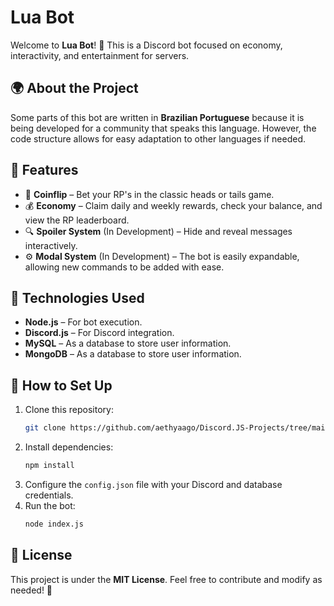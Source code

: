 # Lua Bot

Welcome to **Lua Bot**! 🚀 This is a Discord bot focused on economy, interactivity, and entertainment for servers.

## 🌍 About the Project
Some parts of this bot are written in **Brazilian Portuguese** because it is being developed for a community that speaks this language. However, the code structure allows for easy adaptation to other languages if needed.

## 📌 Features
- 🎰 **Coinflip** – Bet your RP's in the classic heads or tails game.
- 💰 **Economy** – Claim daily and weekly rewards, check your balance, and view the RP leaderboard.
- 🔍 **Spoiler System** (In Development) – Hide and reveal messages interactively.
- ⚙️ **Modal System** (In Development)  – The bot is easily expandable, allowing new commands to be added with ease.

## 💾 Technologies Used
- **Node.js** – For bot execution.
- **Discord.js** – For Discord integration.
- **MySQL** – As a database to store user information.
- **MongoDB** – As a database to store user information.

## 🚀 How to Set Up
1. Clone this repository:
   ```sh
   git clone https://github.com/aethyaago/Discord.JS-Projects/tree/main/Lua
   ```
2. Install dependencies:
   ```sh
   npm install
   ```
3. Configure the `config.json` file with your Discord and database credentials.
4. Run the bot:
   ```sh
   node index.js
   ```

## 📜 License
This project is under the **MIT License**. Feel free to contribute and modify as needed! 🚀

